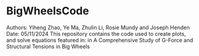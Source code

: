 # BigWheelsCode
Authors: Yiheng Zhao, Ye Ma, Zhulin Li, Rosie Mundy and Joseph Henden
Date: 05/11/2024
This repository contains the code used to create plots, and solve equations featured in: in A Comprehensive Study of G-Force and Structural Tensions in Big Wheels
